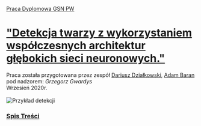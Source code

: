 [Praca Dyplomowa GSN PW](notebooks/Praca_Dyplomowa.ipynb)
# ["Detekcja twarzy z wykorzystaniem współczesnych architektur głębokich sieci neuronowych."](notebooks/Praca_Dyplomowa.ipynb)

Praca została przygotowana przez zespół [Dariusz Działkowski](https://github.com/DarekGit), [Adam Baran](https://github.com/barad007)
pod nadzorem: *Grzegorz Gwardys* <br>
Wrzesień 2020r.
<br><br>
![Przykład detekcji](https://github.com/DarekGit/FACES_DNN/blob/master/Figures/Smieszna%20detekcja.jpg)


<!--NAVIGATION-->
### [Spis Treści](https://github.com/DarekGit/FACES_DNN/blob/master/notebooks/Praca_Dyplomowa.ipynb)
